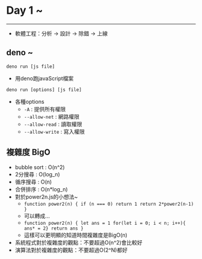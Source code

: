 # Day 1 ~
---
* 軟體工程：分析 -> 設計 -> 除錯 -> 上線

## deno ~
`deno run [js file]`
* 用deno跑javaScript檔案

`deno run [options] [js file]`
* 各種options
    * `-A` : 提供所有權限
    * `--allow-net` : 網路權限
    * `--allow-read` : 讀取權限
    * `--allow-write` : 寫入權限

## 複雜度 BigO
* bubble sort : O(n^2)
* 2分搜尋 : O(log_n)
* 循序搜尋 : O(n)
* 合併排序 : O(n*log_n)
* 對於power2n.js的小想法~
    * `function power2(n) {
        if (n === 0) return 1
        return 2*power2(n-1)
        }`
    * 可以轉成...
    * `function power2(n) {
        let ans = 1
        for(let i = 0; i < n; i++){
        ans* = 2}
        return ans
        }`
    * 這樣可以更明顯的知道時間複雜度是BigO(n)
* 系統程式對於複雜度的觀點：不要超過O(n^2)會比較好
* 演算法對於複雜度的觀點：不要超過O(2^N)都好